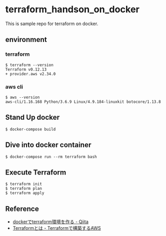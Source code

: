 # terraform_handson_on_docker

This is sample repo for terraform on docker.

## environment

### terraform
```
$ terraform --version
Terraform v0.12.13
+ provider.aws v2.34.0
```

### aws cli
```
$ aws --version
aws-cli/1.16.168 Python/3.6.9 Linux/4.9.184-linuxkit botocore/1.13.8
```

## Stand Up docker
```
$ docker-compose build
```

## Dive into docker container
```
$ docker-compose run --rm terraform bash
```

## Execute Terraform
```
$ terraform init
$ terraform plan
$ terraform apply
```

## Reference
- [dockerでterraform環境を作る - Qiita](https://qiita.com/reflet/items/de57ae767c8f368372ba#terraform%E6%A7%8B%E7%AF%89)
- [Terraformとは - Terraformで構築するAWS](https://y-ohgi.com/introduction-terraform/first/about/)

